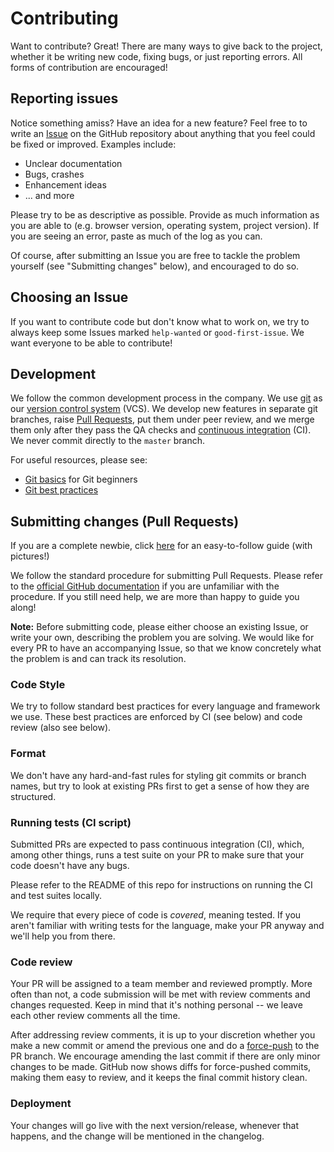 # Contributing

Want to contribute? Great! There are many ways to give back to the project, whether it be writing new code, fixing bugs, or just reporting errors. All forms of contribution are encouraged!

## Reporting issues

Notice something amiss? Have an idea for a new feature? Feel free to to write an [Issue](https://docs.github.com/en/free-pro-team@latest/github/managing-your-work-on-github/about-issues) on the GitHub repository about anything that you feel could be fixed or improved. Examples include:

- Unclear documentation
- Bugs, crashes
- Enhancement ideas
- ... and more

Please try to be as descriptive as possible. Provide as much information as you are able to (e.g. browser version, operating system, project version). If you are seeing an error, paste as much of the log as you can.

Of course, after submitting an Issue you are free to tackle the problem yourself (see "Submitting changes" below), and encouraged to do so.

## Choosing an Issue

If you want to contribute code but don't know what to work on, we try to always keep some Issues marked `help-wanted` or `good-first-issue`. We want everyone to be able to contribute!

## Development

We follow the common development process in the company. We use [git](https://git-scm.com/) as our [version control system](https://en.wikipedia.org/wiki/Version_control) (VCS). We develop new features in separate git branches, raise [Pull Requests](https://help.github.com/en/articles/about-pull-requests), put them under peer review, and we merge them only after they pass the QA checks and [continuous integration](https://en.wikipedia.org/wiki/Continuous_integration) (CI). We never commit directly to the `master` branch.

For useful resources, please see:

- [Git basics](https://git-scm.com/book/en/v1/Getting-Started-Git-Basics) for Git beginners
- [Git best practices](https://sethrobertson.github.io/GitBestPractices/)

## Submitting changes (Pull Requests)

If you are a complete newbie, click [here](https://github.com/firstcontributions/first-contributions) for an easy-to-follow guide (with pictures!)

We follow the standard procedure for submitting Pull Requests. Please refer to the [official GitHub documentation](https://help.github.com/articles/creating-a-pull-request/) if you are unfamiliar with the procedure. If you still need help, we are more than happy to guide you along!

**Note:** Before submitting code, please either choose an existing Issue, or write your own, describing the problem you are solving. We would like for every PR to have an accompanying Issue, so that we know concretely what the problem is and can track its resolution.

### Code Style

We try to follow standard best practices for every language and framework we use. These best practices are enforced by CI (see below) and code review (also see below).

### Format

We don't have any hard-and-fast rules for styling git commits or branch names, but try to look at existing PRs first to get a sense of how they are structured.

### Running tests (CI script)

Submitted PRs are expected to pass continuous integration (CI), which, among other things, runs a test suite on your PR to make sure that your code doesn't have any bugs.

Please refer to the README of this repo for instructions on running the CI and test suites locally.

We require that every piece of code is _covered_, meaning tested. If you aren't familiar with writing tests for the language, make your PR anyway and we'll help you from there.

### Code review

Your PR will be assigned to a team member and reviewed promptly. More often than not, a code submission will be met with review comments and changes requested. Keep in mind that it's nothing personal -- we leave each other review comments all the time.

After addressing review comments, it is up to your discretion whether you make a new commit or amend the previous one and do a [force-push](https://estl.tech/a-gentler-force-push-on-git-force-with-lease-fb15701218df) to the PR branch. We encourage amending the last commit if there are only minor changes to be made. GitHub now shows diffs for force-pushed commits, making them easy to review, and it keeps the final commit history clean.

### Deployment

Your changes will go live with the next version/release, whenever that happens, and the change will be mentioned in the changelog.
